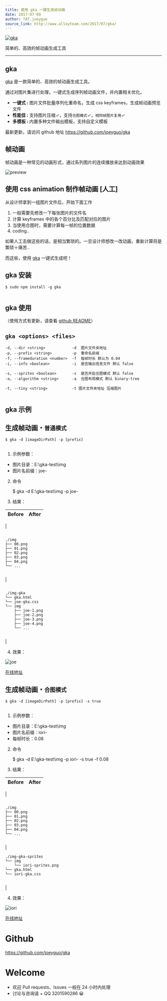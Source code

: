 ```yaml
---
title: 使用 gka 一键生成帧动画
date: 2017-07-09
author: TAT.joeyguo
source_link: http://www.alloyteam.com/2017/07/gka/
---
```


<!-- {% raw %} - for jekyll -->

[![gka](https://user-images.githubusercontent.com/10385585/27863888-bb5e4826-61be-11e7-8994-4b19bb49bb22.png)](https://github.com/joeyguo/gka)

简单的、高效的帧动画生成工具

* * *

## gka

[gka](https://github.com/joeyguo/gka) 是一款简单的、高效的帧动画生成工具。

通过对图片集进行处理，一键式生成序列帧动画文件，并内置相关优化。

-   **一键式 :** 图片文件批量序列化重命名，生成 css keyframes，生成帧动画预览文件
-   **性能佳 :** 支持图片压缩✓，支持`合图模式`✓，`相同帧图片复用`✓
-   **多模板 :** 内置多种文件输出模板，支持自定义模板

最新更新，请访问 github 地址 <https://github.com/joeyguo/gka>

## 帧动画

帧动画是一种常见的动画形式，通过系列图片的连续播放来达到动画效果

![preview](https://cloud.githubusercontent.com/assets/10385585/24502038/ac4bd9f2-157e-11e7-87e0-a9a44aaffafa.gif)

## 使用 css animation 制作帧动画 \[人工]

从设计师拿到一组图片文件后，开始下面工作

1.  一般需要先修改一下每张图片的文件名
2.  计算 keyframes 中的各个百分比及匹配对应的图片
3.  当使用合图时，需要计算每一帧的位置数据
4.  coding..

如果人工去做这些的话，是相当繁琐的。一旦设计师想改一改动画，重新计算将是繁琐＋痛苦..

而这些，使用 [gka](https://github.com/joeyguo/gka) 一键式生成吧！

## gka 安装

    $ sudo npm install -g gka
     

## gka 使用

（使用方式有更新，请查看 [github README](https://github.com/gkajs/gka)）

## `gka <options> <files>`

    -d, --dir <string>            -d  图片文件夹地址
    -p, --prefix <string>         -p  重命名前缀
    -f, --frameduration <number>  -f  每帧时长 默认为 0.04
    -i, --info <boolean>          -i  是否输出信息文件 默认 false
     
    -s, --sprites <boolean>       -s  是否开启合图模式 默认 false
    -a, --algorithm <string>      -a  合图布局模式 默认 binary-tree
     
    -t, --tiny <string>           -t 图片文件夹地址 压缩图片
     

## gka 示例

## 生成帧动画・`普通模式`

    $ gka -d [imageDirPath] -p [prefix] 
     

1. 示例参数：

-   图片目录：E:\\gka-test\\img
-   图片名前缀：joe-

2. 命令

    $ gka -d E:\gka-test\img -p joe-
     

3. 结果：

| Before | After |
| ------ | ----- |

\| 

     
    ./img
    ├── 00.png
    ├── 01.png
    ├── 02.png
    ├── 03.png
    ├── 04.png
    └── ...
     

 \| 

     
    ./img-gka
    └── gka.html
    └── joe-gka.css
    └── img
        ├── joe-1.png
        ├── joe-2.png
        ├── joe-3.png
        ├── joe-4.png
        └── ...
     

 \|

4. 效果：

![joe](https://user-images.githubusercontent.com/10385585/27990811-501d09e2-6495-11e7-8532-f4a98a27c97d.gif)

[在线地址](https://joeyguo.github.io/gka/joe/gka.html)

## 生成帧动画・`合图模式`

    $ gka -d [imageDirPath] -p [prefix] -s true
     

1. 示例参数：

-   图片目录：E:\\gka-test\\img
-   图片名前缀：iori-
-   每帧时长：0.08

2. 命令

    $ gka -d E:\gka-test\img -p iori- -s true -f 0.08 
     

3. 结果：

| Before | After |
| ------ | ----- |

\| 

     
    ./img
    ├── 00.png
    ├── 01.png
    ├── 02.png
    ├── 03.png
    ├── 04.png
    └── ...
     

 \| 

     
    ./img-gka-sprites
    └── img
        └── iori-sprites.png
    └── gka.html
    └── iori-gka.css
     

 \|

4. 效果：

![iori](https://user-images.githubusercontent.com/10385585/27990817-776c7546-6495-11e7-8f2b-16059ea03db8.gif)

[在线地址](https://joeyguo.github.io/gka/iori/gka.html)

# Github

<https://github.com/joeyguo/gka>

# Welcome

-   欢迎 Pull requests、Issues 一般在 24 小时内处理
-   讨论与咨询请 + QQ 3201590286 😀

<!-- {% endraw %} - for jekyll -->